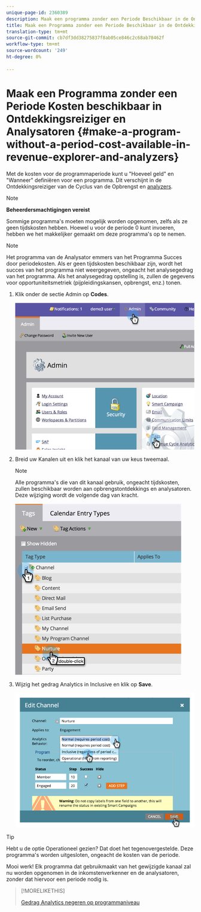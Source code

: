 ```yaml
---
unique-page-id: 2360389
description: Maak een programma zonder een Periode Beschikbaar in de Ontdekkingsreiziger van de Ontvangsten en Analysatoren - Marketo Docs - de Documentatie van het Product
title: Maak een Programma zonder een Periode Beschikbaar in de Ontdekkingsreiziger van de Ontvangsten en Analysatoren
translation-type: tm+mt
source-git-commit: cb7df3dd38275837f8ab05ce846c2c68ab78462f
workflow-type: tm+mt
source-wordcount: '249'
ht-degree: 0%

---
```



# Maak een Programma zonder een Periode Kosten beschikbaar in Ontdekkingsreiziger en Analysatoren {#make-a-program-without-a-period-cost-available-in-revenue-explorer-and-analyzers}

Met de kosten voor de programmaperiode kunt u &quot;Hoeveel geld&quot; en &quot;Wanneer&quot; definiëren voor een programma. Dit verschijnt in de Ontdekkingsreiziger van de Cyclus van de Opbrengst en [analyzers](/help/marketo/product-docs/reporting/revenue-cycle-analytics/opportunity-influence-analyzer/tell-the-marketing-story-with-an-opportunity-influence-analyzer.md).

>[!NOTE]
>
>**Beheerdersmachtigingen vereist**

Sommige programma&#39;s moeten mogelijk worden opgenomen, zelfs als ze geen tijdskosten hebben. Hoewel u voor de periode 0 kunt invoeren, hebben we het makkelijker gemaakt om deze programma&#39;s op te nemen.

>[!NOTE]
>
>Het programma van de Analysator emmers van het Programma Succes door periodekosten. Als er geen tijdskosten beschikbaar zijn, wordt het succes van het programma niet weergegeven, ongeacht het analysegedrag van het programma. Als het analysegedrag opstelling is, zullen de gegevens voor opportuniteitsmetriek (pijpleidingskansen, opbrengst, enz.) tonen.

1. Klik onder de sectie Admin op **Codes**.

   ![](assets/image2014-9-17-12-3a35-3a32.png)

1. Breid uw Kanalen uit en klik het kanaal van uw keus tweemaal.

   >[!NOTE]
   >
   >Alle programma&#39;s die van dit kanaal gebruik, ongeacht tijdskosten, zullen beschikbaar worden aan opbrengstontdekkings en analysatoren. Deze wijziging wordt de volgende dag van kracht.

   ![](assets/image2014-9-17-12-3a36-3a7.png)

1. Wijzig het gedrag Analytics in Inclusive en klik op **Save**.

   ![](assets/image2014-9-17-12-3a36-3a13.png)

>[!TIP]
>
>Hebt u de optie Operationeel gezien? Dat doet het tegenovergestelde. Deze programma&#39;s worden uitgesloten, ongeacht de kosten van de periode.

Mooi werk! Elk programma dat gebruikmaakt van het gewijzigde kanaal zal nu worden opgenomen in de inkomstenverkenner en de analysatoren, zonder dat hiervoor een periode nodig is.

>[!MORELIKETHIS]
>
>[Gedrag Analytics negeren op programmaniveau](/help/marketo/product-docs/reporting/revenue-cycle-analytics/program-analytics/override-analytics-behavior-at-the-program-level.md)
